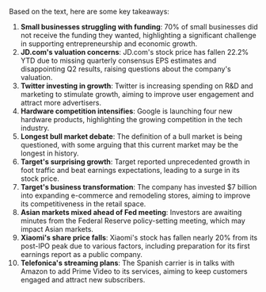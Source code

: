 Based on the text, here are some key takeaways:

1. **Small businesses struggling with funding**: 70% of small businesses did not receive the funding they wanted, highlighting a significant challenge in supporting entrepreneurship and economic growth.
2. **JD.com's valuation concerns**: JD.com's stock price has fallen 22.2% YTD due to missing quarterly consensus EPS estimates and disappointing Q2 results, raising questions about the company's valuation.
3. **Twitter investing in growth**: Twitter is increasing spending on R&D and marketing to stimulate growth, aiming to improve user engagement and attract more advertisers.
4. **Hardware competition intensifies**: Google is launching four new hardware products, highlighting the growing competition in the tech industry.
5. **Longest bull market debate**: The definition of a bull market is being questioned, with some arguing that this current market may be the longest in history.
6. **Target's surprising growth**: Target reported unprecedented growth in foot traffic and beat earnings expectations, leading to a surge in its stock price.
7. **Target's business transformation**: The company has invested $7 billion into expanding e-commerce and remodeling stores, aiming to improve its competitiveness in the retail space.
8. **Asian markets mixed ahead of Fed meeting**: Investors are awaiting minutes from the Federal Reserve policy-setting meeting, which may impact Asian markets.
9. **Xiaomi's share price falls**: Xiaomi's stock has fallen nearly 20% from its post-IPO peak due to various factors, including preparation for its first earnings report as a public company.
10. **Telefonica's streaming plans**: The Spanish carrier is in talks with Amazon to add Prime Video to its services, aiming to keep customers engaged and attract new subscribers.